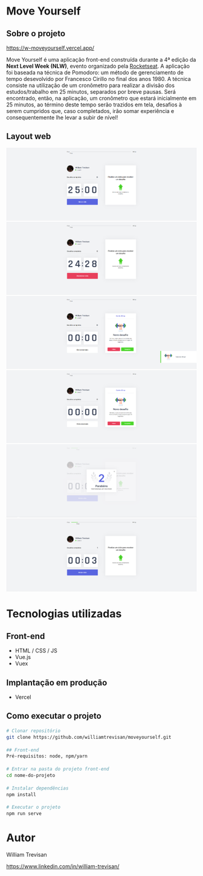 # Move Yourself

## Sobre o projeto

https://w-moveyourself.vercel.app/

Move Yourself é uma aplicação front-end construída durante a 4ª edição da **Next Level Week (NLW)**, evento organizado pela [Rocketseat](https://rocketseat.com.br/ "Site da Rocketseat").
A aplicação foi baseada na técnica de Pomodoro: um método de gerenciamento de tempo desevolvido por Francesco Cirillo no final dos anos 1980. A técnica consiste na utilização de um cronômetro para realizar a divisão dos estudos/trabalho em 25 minutos, separados por breve pausas. Será encontrado, então, na aplicação, um cronômetro que estará inicialmente em 25 minutos, ao término deste tempo serão trazidos em tela, desafios à serem cumpridos que, caso completados, irão somar experiência e consequentemente lhe levar a subir de nível!

## Layout web

![Imagem0](https://github.com/williamtrevisan/assets/blob/master/NLW%234/Imagem0.png)
![Imagem1](https://github.com/williamtrevisan/assets/blob/master/NLW%234/Imagem1.png)
![Imagem2](https://github.com/williamtrevisan/assets/blob/master/NLW%234/Imagem2.png)
![Imagem3](https://github.com/williamtrevisan/assets/blob/master/NLW%234/Imagem3.png)
![Imagem4](https://github.com/williamtrevisan/assets/blob/master/NLW%234/Imagem4.png)
![Imagem5](https://github.com/williamtrevisan/assets/blob/master/NLW%234/Imagem5.png)

# Tecnologias utilizadas
## Front-end
- HTML / CSS / JS
- Vue.js
- Vuex

## Implantação em produção
- Vercel

## Como executar o projeto

```bash
# Clonar repositório
git clone https://github.com/williamtrevisan/moveyourself.git

## Front-end 
Pré-requisitos: node, npm/yarn

# Entrar na pasta do projeto front-end
cd nome-do-projeto

# Instalar dependências
npm install

# Executar o projeto
npm run serve
```

# Autor

William Trevisan

https://www.linkedin.com/in/william-trevisan/
